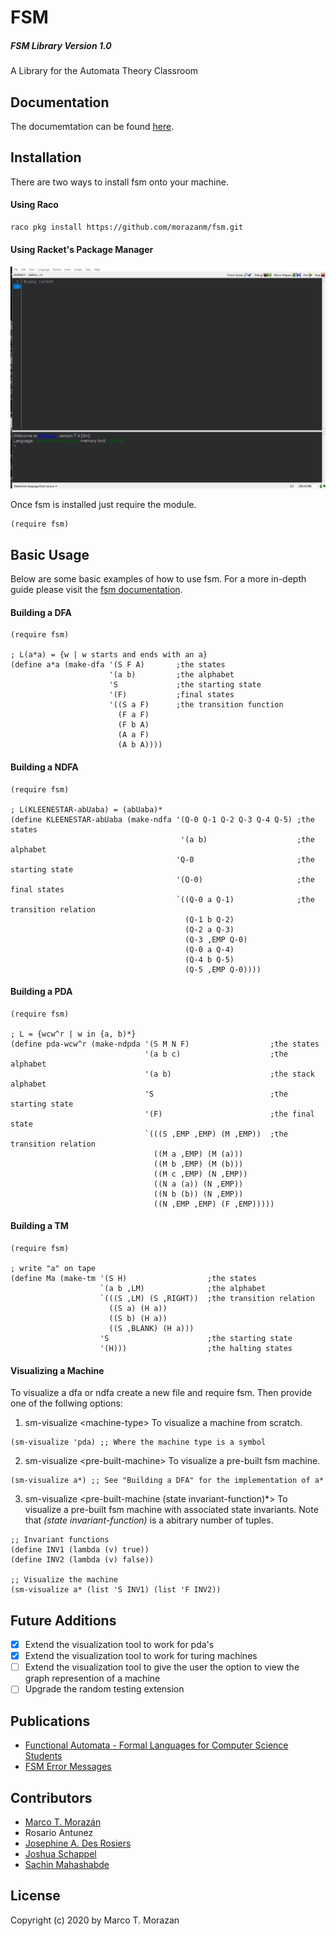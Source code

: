 # FSM
##### FSM Library Version 1.0
A Library for the Automata Theory Classroom


## Documentation
The documemtation can be found  [here](https://htmlpreview.github.io/?https://github.com/morazanm/fsm/blob/master/doc/fsm/index.html).


## Installation
There are two ways to install fsm onto your machine.

#### Using Raco

```bash
raco pkg install https://github.com/morazanm/fsm.git
```

#### Using Racket's Package Manager
![Racket Package Manager Install](install.gif)


Once fsm is installed just require the module. 
```racket
(require fsm)
```



## Basic Usage
Below are some basic examples of how to use fsm. For a more in-depth guide please visit the [fsm documentation](https://htmlpreview.github.io/?https://github.com/morazanm/fsm/blob/master/doc/fsm/index.html).

#### Building a DFA
```racket
(require fsm)

; L(a*a) = {w | w starts and ends with an a}
(define a*a (make-dfa '(S F A)       ;the states
                      '(a b)         ;the alphabet
                      'S             ;the starting state
                      '(F)           ;final states
                      '((S a F)      ;the transition function
                        (F a F)
                        (F b A)
                        (A a F)
                        (A b A))))
```

#### Building a NDFA
```racket
(require fsm)

; L(KLEENESTAR-abUaba) = (abUaba)*
(define KLEENESTAR-abUaba (make-ndfa '(Q-0 Q-1 Q-2 Q-3 Q-4 Q-5) ;the states
                                      '(a b)                    ;the alphabet
                                     'Q-0                       ;the starting state
                                     '(Q-0)                     ;the final states
                                     `((Q-0 a Q-1)              ;the transition relation
                                       (Q-1 b Q-2)
                                       (Q-2 a Q-3)
                                       (Q-3 ,EMP Q-0)
                                       (Q-0 a Q-4)
                                       (Q-4 b Q-5)
                                       (Q-5 ,EMP Q-0))))
```
#### Building a PDA
```racket
(require fsm)

; L = {wcw^r | w in {a, b)*}
(define pda-wcw^r (make-ndpda '(S M N F)                  ;the states
                              '(a b c)                    ;the alphabet
                              '(a b)                      ;the stack alphabet
                              'S                          ;the starting state
                              '(F)                        ;the final state
                              `(((S ,EMP ,EMP) (M ,EMP))  ;the transition relation
                                ((M a ,EMP) (M (a)))
                                ((M b ,EMP) (M (b)))
                                ((M c ,EMP) (N ,EMP))
                                ((N a (a)) (N ,EMP))
                                ((N b (b)) (N ,EMP))
                                ((N ,EMP ,EMP) (F ,EMP)))))
```
#### Building a TM
```racket
(require fsm)

; write "a" on tape
(define Ma (make-tm '(S H)                  ;the states
                    `(a b ,LM)              ;the alphabet
                    `(((S ,LM) (S ,RIGHT))  ;the transition relation
                      ((S a) (H a))
                      ((S b) (H a))
                      ((S ,BLANK) (H a)))
                    'S                      ;the starting state
                    '(H)))                  ;the halting states
```


#### Visualizing a Machine 
To visualize a dfa or ndfa create a new file and require fsm. Then provide one of the follwing options:

1) sm-visualize &lt;machine-type&gt; To visualize a machine from scratch.
```racket
(sm-visualize 'pda) ;; Where the machine type is a symbol
```

2) sm-visualize &lt;pre-built-machine&gt; To visualize a pre-built fsm machine.
```racket
(sm-visualize a*) ;; See "Building a DFA" for the implementation of a*
```

3) sm-visualize &lt;pre-built-machine (state invariant-function)*&gt; To visualize a pre-built fsm machine with associated state invariants. Note that *(state invariant-function)* is a abitrary number of tuples.
```racket
;; Invariant functions
(define INV1 (lambda (v) true))
(define INV2 (lambda (v) false))

;; Visualize the machine 
(sm-visualize a* (list 'S INV1) (list 'F INV2))
```

## Future Additions
- [X] Extend the visualization tool to work for pda's
- [X] Extend the visualization tool to work for turing machines
- [ ] Extend the visualization tool to give the user the option to view the graph represention of a machine
- [ ] Upgrade the random testing extension

## Publications
- [Functional Automata - Formal Languages for Computer Science Students](https://arxiv.org/abs/1412.4878)
- [FSM Error Messages](https://arxiv.org/abs/1906.11421v1)

## Contributors
- [Marco T. Morazán](https://github.com/morazanm)
- Rosario Antunez
- [Josephine A. Des Rosiers](https://github.com/josdes)
- [Joshua Schappel](https://github.com/jschappel)
- [Sachin Mahashabde](https://github.com/sachinmahashabde)

## License
Copyright (c) 2020 by Marco T. Morazan
